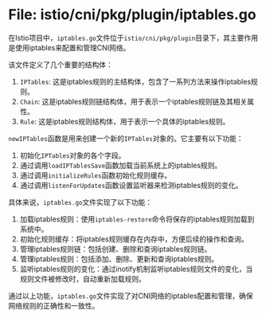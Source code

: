 # File: istio/cni/pkg/plugin/iptables.go

在Istio项目中，`iptables.go`文件位于`istio/cni/pkg/plugin`目录下，其主要作用是使用iptables来配置和管理CNI网络。

该文件定义了几个重要的结构体：
1. `IPTables`: 这是iptables规则的主结构体，包含了一系列方法来操作iptables规则。
2. `Chain`: 这是iptables规则链结构体，用于表示一个iptables规则链及其相关属性。
3. `Rule`: 这是iptables规则结构体，用于表示一个具体的iptables规则。

`newIPTables`函数是用来创建一个新的`IPTables`对象的。它主要有以下功能：
1. 初始化`IPTables`对象的各个字段。
2. 通过调用`loadIPTablesSave`函数加载当前系统上的iptables规则。
3. 通过调用`initializeRules`函数初始化规则缓存。
4. 通过调用`listenForUpdates`函数设置监听器来检测iptables规则的变化。

具体来说，`iptables.go`文件实现了以下功能：
1. 加载iptables规则：使用`iptables-restore`命令将保存的iptables规则加载到系统中。
2. 初始化规则缓存：将iptables规则缓存在内存中，方便后续的操作和查询。
3. 管理iptables规则链：包括创建、删除和查询iptables规则链。
4. 管理iptables规则：包括添加、删除、更新和查询iptables规则。
5. 监听iptables规则的变化：通过inotify机制监听iptables规则文件的变化，当规则文件被修改时，自动重新加载规则。

通过以上功能，`iptables.go`文件实现了对CNI网络的iptables配置和管理，确保网络规则的正确性和一致性。

